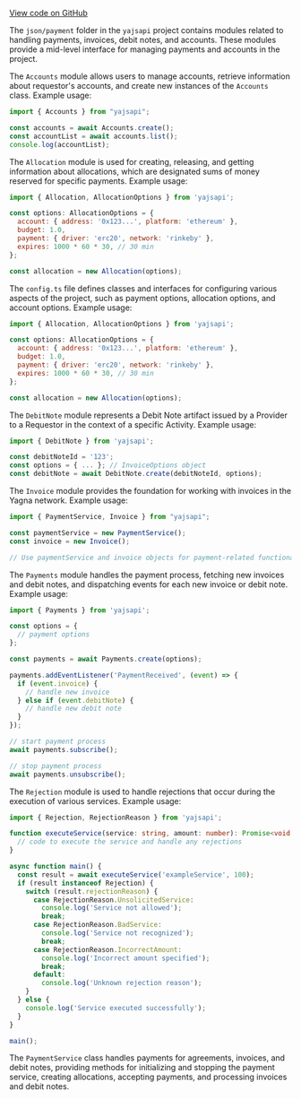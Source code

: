 [View code on GitHub](https://github.com/golemfactory/yajsapi/.autodoc/docs/json/payment)

The `json/payment` folder in the `yajsapi` project contains modules related to handling payments, invoices, debit notes, and accounts. These modules provide a mid-level interface for managing payments and accounts in the project.

The `Accounts` module allows users to manage accounts, retrieve information about requestor's accounts, and create new instances of the `Accounts` class. Example usage:

```javascript
import { Accounts } from "yajsapi";

const accounts = await Accounts.create();
const accountList = await accounts.list();
console.log(accountList);
```

The `Allocation` module is used for creating, releasing, and getting information about allocations, which are designated sums of money reserved for specific payments. Example usage:

```javascript
import { Allocation, AllocationOptions } from 'yajsapi';

const options: AllocationOptions = {
  account: { address: '0x123...', platform: 'ethereum' },
  budget: 1.0,
  payment: { driver: 'erc20', network: 'rinkeby' },
  expires: 1000 * 60 * 30, // 30 min
};

const allocation = new Allocation(options);
```

The `config.ts` file defines classes and interfaces for configuring various aspects of the project, such as payment options, allocation options, and account options. Example usage:

```javascript
import { Allocation, AllocationOptions } from 'yajsapi';

const options: AllocationOptions = {
  account: { address: '0x123...', platform: 'ethereum' },
  budget: 1.0,
  payment: { driver: 'erc20', network: 'rinkeby' },
  expires: 1000 * 60 * 30, // 30 min
};

const allocation = new Allocation(options);
```

The `DebitNote` module represents a Debit Note artifact issued by a Provider to a Requestor in the context of a specific Activity. Example usage:

```javascript
import { DebitNote } from 'yajsapi';

const debitNoteId = '123';
const options = { ... }; // InvoiceOptions object
const debitNote = await DebitNote.create(debitNoteId, options);
```

The `Invoice` module provides the foundation for working with invoices in the Yagna network. Example usage:

```javascript
import { PaymentService, Invoice } from "yajsapi";

const paymentService = new PaymentService();
const invoice = new Invoice();

// Use paymentService and invoice objects for payment-related functionality
```

The `Payments` module handles the payment process, fetching new invoices and debit notes, and dispatching events for each new invoice or debit note. Example usage:

```javascript
import { Payments } from 'yajsapi';

const options = {
  // payment options
};

const payments = await Payments.create(options);

payments.addEventListener('PaymentReceived', (event) => {
  if (event.invoice) {
    // handle new invoice
  } else if (event.debitNote) {
    // handle new debit note
  }
});

// start payment process
await payments.subscribe();

// stop payment process
await payments.unsubscribe();
```

The `Rejection` module is used to handle rejections that occur during the execution of various services. Example usage:

```typescript
import { Rejection, RejectionReason } from 'yajsapi';

function executeService(service: string, amount: number): Promise<void | Rejection> {
  // code to execute the service and handle any rejections
}

async function main() {
  const result = await executeService('exampleService', 100);
  if (result instanceof Rejection) {
    switch (result.rejectionReason) {
      case RejectionReason.UnsolicitedService:
        console.log('Service not allowed');
        break;
      case RejectionReason.BadService:
        console.log('Service not recognized');
        break;
      case RejectionReason.IncorrectAmount:
        console.log('Incorrect amount specified');
        break;
      default:
        console.log('Unknown rejection reason');
    }
  } else {
    console.log('Service executed successfully');
  }
}

main();
```

The `PaymentService` class handles payments for agreements, invoices, and debit notes, providing methods for initializing and stopping the payment service, creating allocations, accepting payments, and processing invoices and debit notes.
